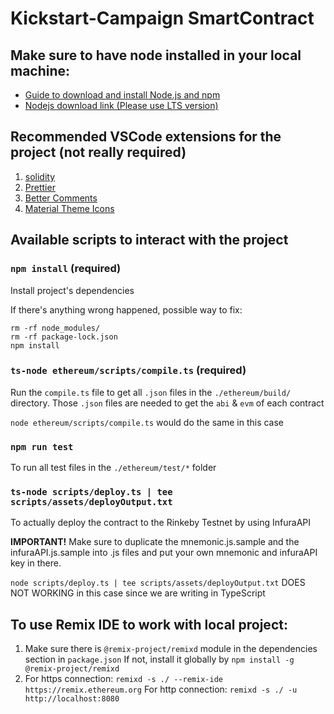 # Kickstart-Campaign SmartContract

## Make sure to have node installed in your local machine:

-   [Guide to download and install Node.js and npm](https://docs.npmjs.com/downloading-and-installing-node-js-and-npm)
-   [Nodejs download link (Please use LTS version)](https://nodejs.org/en/download/)

## Recommended VSCode extensions for the project (not really required)

1. [solidity](https://marketplace.visualstudio.com/items?itemName=JuanBlanco.solidity)
2. [Prettier](https://marketplace.visualstudio.com/items?itemName=esbenp.prettier-vscode)
3. [Better Comments](https://marketplace.visualstudio.com/items?itemName=aaron-bond.better-comments)
4. [Material Theme Icons](https://marketplace.visualstudio.com/items?itemName=Equinusocio.vsc-material-theme-icons)

## Available scripts to interact with the project

### `npm install` **(required)**

Install project's dependencies

If there's anything wrong happened, possible way to fix:

```
rm -rf node_modules/
rm -rf package-lock.json
npm install
```

### `ts-node ethereum/scripts/compile.ts` **(required)**

Run the `compile.ts` file to get all `.json` files in the `./ethereum/build/` directory.
Those `.json` files are needed to get the `abi` & `evm` of each contract

`node ethereum/scripts/compile.ts` would do the same in this case

### `npm run test`

To run all test files in the `./ethereum/test/*` folder

### `ts-node scripts/deploy.ts | tee scripts/assets/deployOutput.txt`

To actually deploy the contract to the Rinkeby Testnet by using InfuraAPI

**IMPORTANT!**
Make sure to duplicate the mnemonic.js.sample and the infuraAPI.js.sample
into .js files and put your own mnemonic and infuraAPI key in there.

`node scripts/deploy.ts | tee scripts/assets/deployOutput.txt` DOES NOT WORKING
in this case since we are writing in TypeScript

## To use Remix IDE to work with local project:

1. Make sure there is `@remix-project/remixd` module in the dependencies section in `package.json`
   If not, install it globally by `npm install -g @remix-project/remixd`
2. For https connection:
   `remixd -s ./ --remix-ide https://remix.ethereum.org`
   For http connection:
   `remixd -s ./ -u http://localhost:8080`
